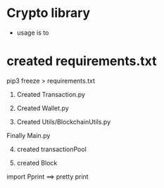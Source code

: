 # Crypto library
- usage is to 

# created requirements.txt
 pip3 freeze > requirements.txt

 1) Created Transaction.py

 2) Created Wallet.py

 3) Created Utils/BlockchainUtils.py

 Finally Main.py

 4) created transactionPool

 5) created Block



 import Pprint ==> pretty print
